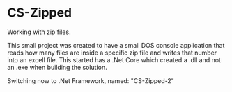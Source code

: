 # CS-Zipped
Working with zip files.

This small project was created to have a small DOS console application that reads how many files are inside a specific zip file and writes that number into an excell file.
This started has a .Net Core which created a .dll and not an .exe when building the solution.

Switching now to .Net Framework, named: "CS-Zipped-2"
